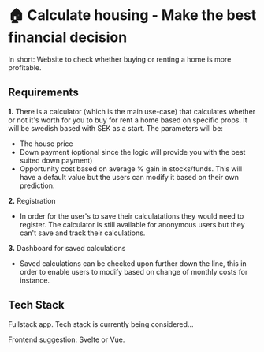 # 🏠 Calculate housing - Make the best financial decision
In short: Website to check whether buying or renting a home is more profitable.

## Requirements
<b>1.</b> There is a calculator (which is the main use-case) that calculates whether or not it's worth for you to buy for rent a home based on specific props. It will be swedish based with SEK as a start. The parameters will be:
<ul>
  <li>
    The house price
  </li>
  <li>
    Down payment (optional since the logic will provide you with the best suited down payment)
  </li>
  <li>
    Opportunity cost based on average % gain in stocks/funds. This will have a default value but the users can modify it based on their own prediction. 
  </li>
</ul>

<b>2.</b> Registration
<ul>
  <li>
    In order for the user's to save their calculatations they would need to register. The calculator is still available for anonymous users but they can't save and track their calculations.
  </li>
</ul>

<b>3.</b> Dashboard for saved calculations
<ul>
  <li>
    Saved calculations can be checked upon further down the line, this in order to enable users to modify based on change of monthly costs for instance.
  </li>
</ul>

## Tech Stack
Fullstack app. Tech stack is currently being considered...

Frontend suggestion: Svelte or Vue.
